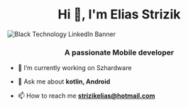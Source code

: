 <h1 align="center">Hi 👋, I'm Elias Strizik</h1>

![Black Technology LinkedIn Banner](https://github.com/Strizik/Strizik/assets/128645852/8ec65196-4113-4931-a485-64ebbb7c6d13)

<h3 align="center">A passionate Mobile developer</h3>

- 🔭 I’m currently working on Szhardware 

- 💬 Ask me about **kotlin, Android**

- 📫 How to reach me **strizikelias@hotmail.com**



